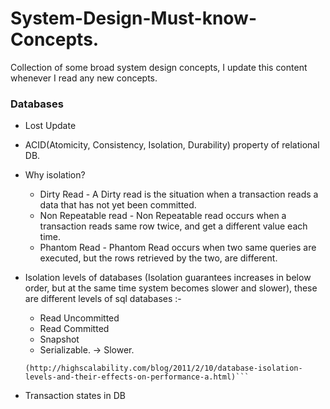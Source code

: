 # System-Design-Must-know-Concepts.
Collection of some broad system design concepts, I update this content whenever I read any new concepts.


### Databases

* Lost Update
* ACID(Atomicity, Consistency, Isolation, Durability) property of relational DB.
* Why isolation?
    * Dirty Read - A Dirty read is the situation when a transaction reads a data that has not yet been committed. 
    * Non Repeatable read - Non Repeatable read occurs when a transaction reads same row twice, and get a different value each time.
    * Phantom Read - Phantom Read occurs when two same queries are executed, but the rows retrieved by the two, are different.
* Isolation levels of databases (Isolation guarantees increases in below order, but at the same time system becomes slower and slower), these are different levels of sql databases :-
    * Read Uncommitted 
    * Read Committed 
    * Snapshot
    * Serializable. -> Slower.
    
    ```Good Read for isolation
    (http://highscalability.com/blog/2011/2/10/database-isolation-levels-and-their-effects-on-performance-a.html)```

* Transaction states in DB

